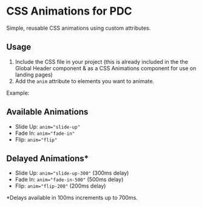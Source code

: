 # CSS Animations for PDC

Simple, reusable CSS animations using custom attributes.

## Usage

1. Include the CSS file in your project (this is already included in the the Global Header component & as a CSS Animations component for use on landing pages)
2. Add the `anim` attribute to elements you want to animate.

Example:

## Available Animations

- Slide Up: `anim="slide-up"`
- Fade In: `anim="fade-in"`
- Flip: `anim="flip"`

## Delayed Animations\*

- Slide Up: `anim="slide-up-300"` (300ms delay)
- Fade In: `anim="fade-in-500"` (500ms delay)
- Flip: `anim="flip-200"` (200ms delay)

\*Delays available in 100ms increments up to 700ms.
